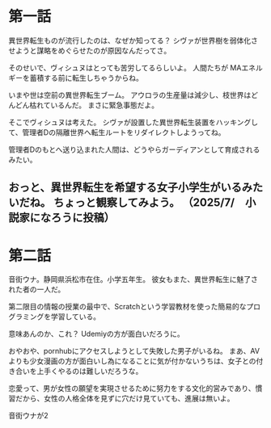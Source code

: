 # 第一話

異世界転生ものが流行したのは、なぜか知ってる？
シヴァが世界樹を弱体化させようと謀略をめぐらせたのが原因なんだってさ。

そのせいで、ヴィシュヌはとっても苦労してるらしいよ。
人間たちが MAエネルギーを蓄積する前に転生しちゃうからね。

いまや世は空前の異世界転生ブーム。
アウロラの生産量は減少し、枝世界はどんどん枯れているんだ。
まさに緊急事態だよ。

そこでヴィシュヌは考えた。
シヴァが設置した異世界転生装置をハッキングして、管理者Dの隔離世界へ転生ルートをリダイレクトしようってね。

管理者Dのもとへ送り込まれた人間は、どうやらガーディアンとして育成されるみたい。

おっと、異世界転生を希望する女子小学生がいるみたいだね。
ちょっと観察してみよう。
（2025/7/　小説家になろうに投稿）
---

# 第二話

音街ウナ。静岡県浜松市在住。小学五年生。
彼女もまた、異世界転生に魅了された者の一人だ。

第二限目の情報の授業の最中で、Scratchという学習教材を使った簡易的なプログラミングを学習している。

意味あんのか、これ？
Udemiyの方が面白いだろうに。

おやおや、pornhubにアクセスしようとして失敗した男子がいるね。
まあ、AVよりも少女漫画の方が面白いし為になることに気が付かないうちは、女子との付き合いを上手くやるのは難しいだろうな。

恋愛って、男が女性の願望を実現させるために努力をする文化的営みであり、慣習だから、女性の人格全体を見ずに穴だけ見ていても、進展は無いよ。

音街ウナが2